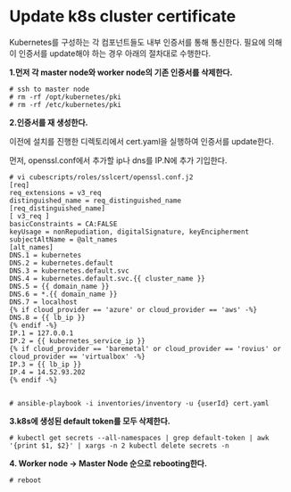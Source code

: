 # Update k8s cluster certificate

Kubernetes를 구성하는 각 컴포넌트들도 내부 인증서를 통해 통신한다. 필요에 의해 이 인증서를 update해야 하는 경우 아래의 절차대로 수행한다.

**1.먼저 각 master node와 worker node의 기존 인증서를 삭제한다.**

```
# ssh to master node
# rm -rf /opt/kubernetes/pki
# rm -rf /etc/kubernetes/pki
```

**2.인증서를 재 생성한다.**

이전에 설치를 진행한 디렉토리에서 cert.yaml을 실행하여 인증서를 update한다.

먼저, openssl.conf에서 추가할 ip나 dns를 IP.N에 추가 기입한다.

```
# vi cubescripts/roles/sslcert/openssl.conf.j2
[req]
req_extensions = v3_req
distinguished_name = req_distinguished_name
[req_distinguished_name]
[ v3_req ]
basicConstraints = CA:FALSE
keyUsage = nonRepudiation, digitalSignature, keyEncipherment
subjectAltName = @alt_names
[alt_names]
DNS.1 = kubernetes
DNS.2 = kubernetes.default
DNS.3 = kubernetes.default.svc
DNS.4 = kubernetes.default.svc.{{ cluster_name }}
DNS.5 = {{ domain_name }}
DNS.6 = *.{{ domain_name }}
DNS.7 = localhost
{% if cloud_provider == 'azure' or cloud_provider == 'aws' -%}
DNS.8 = {{ lb_ip }}
{% endif -%}
IP.1 = 127.0.0.1
IP.2 = {{ kubernetes_service_ip }}
{% if cloud_provider == 'baremetal' or cloud_provider == 'rovius' or cloud_provider == 'virtualbox' -%}
IP.3 = {{ lb_ip }}
IP.4 = 14.52.93.202
{% endif -%}


# ansible-playbook -i inventories/inventory -u {userId} cert.yaml
```

**3.k8s에 생성된 default token를 모두 삭제한다.**

```
# kubectl get secrets --all-namespaces | grep default-token | awk '{print $1, $2}' | xargs -n 2 kubectl delete secrets -n
```

**4. Worker node -&gt; Master Node 순으로 rebooting한다.**

```
# reboot
```



